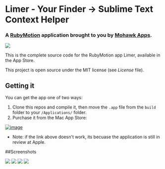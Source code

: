 # Limer - Your Finder -> Sublime Text Context Helper
### A [RubyMotion](http://www.rubymotion.com/) application brought to you by [Mohawk Apps](http://www.mohawkapps.com/).

![](https://raw.github.com/MohawkApps/Limer/master/art/Limer.iconset/icon_256x256.png)

This is the complete source code for the RubyMotion app Limer, available in the App Store.

This project is open source under the MIT license (see *License* file).

## Getting it

You can get the app one of two ways:

1. Clone this repos and compile it, then move the `.app` file from the `build` folder to your `/Applications/` folder.
2. Purchase it from the Mac App Store:

[![image](http://ax.phobos.apple.com.edgesuite.net/images/web/linkmaker/badge_appstore-lrg.gif)](https://itunes.apple.com/us/app/limer/id709514674?mt=12&at=10l4yY
)  
* Note: if the link above doesn't work, its becuase the application is still in review at Apple.

##Screenshots

[![](https://raw.github.com/MohawkApps/Limer/master/marketing/Screenshots/1.0.0/small/1.png)](https://raw.github.com/MohawkApps/Limer/master/marketing/Screenshots/1.0.0/1.png)
[![](https://raw.github.com/MohawkApps/Limer/master/marketing/Screenshots/1.0.0/small/2.png)](https://raw.github.com/MohawkApps/Limer/master/marketing/Screenshots/1.0.0/2.png)
[![](https://raw.github.com/MohawkApps/Limer/master/marketing/Screenshots/1.0.0/small/3.png)](https://raw.github.com/MohawkApps/Limer/master/marketing/Screenshots/1.0.0/3.png)
[![](https://raw.github.com/MohawkApps/Limer/master/marketing/Screenshots/1.0.0/small/4.png)](https://raw.github.com/MohawkApps/Limer/master/marketing/Screenshots/1.0.0/4.png)
